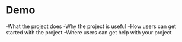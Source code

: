 # Demo

-What the project does
-Why the project is useful
-How users can get started with the project
-Where users can get help with your project
